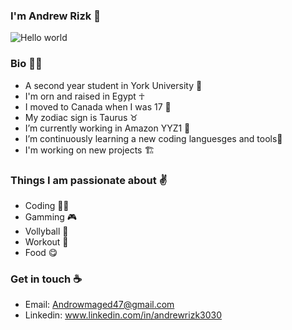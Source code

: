 ### I'm Andrew Rizk 👋                       
![Hello world](https://user-images.githubusercontent.com/97995173/213803886-bdbd604c-5511-4544-b59b-0b4452aa8ad4.png)

### Bio 🙋‍♂️
- A second year student in York University 📖 
- I'm orn and raised in Egypt ☥
- I moved to Canada when I was 17 🍁
- My zodiac sign is Taurus ♉ 
- I’m currently working in Amazon YYZ1 🔭  
- I’m continuously learning a new coding languesges and tools🌱
- I'm working on new projects 🏗

### Things I am passionate about ✌
- Coding 🤷‍♂️
- Gamming 🎮
- Vollyball 🏐
- Workout 💪
- Food 😋

### Get in touch ☕
- Email: Androwmaged47@gmail.com
- Linkedin: www.linkedin.com/in/andrewrizk3030



